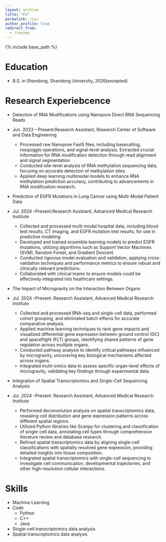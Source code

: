 ```yaml
---
layout: archive
title: "CV"
permalink: /cv/
author_profile: true
redirect_from:
  - /resume
---
```


{% include base_path %}

Education
======

* B.S. in Shandong, Shandong University, 2026(excepted)

Research Experiebcence
======
* Detection of RNA Modifications using Nanopore Direct RNA Sequencing Reads
* Jun. 2023 – Present:Research Assistant, Research Center of Software and Data Engineering
  * Processed raw Nanopore Fast5 files, including basecalling, resquiggle operations, and signal-level analysis. Extracted crucial information for RNA modification detection through read alignment and signal segmentation
  * Conducted site-level analysis of RNA methylation sequencing data, focusing on accurate detection of methylation sites.
  * Applied deep learning multimodal models to enhance RNA methylation prediction accuracy, contributing to advancements in RNA modification research.

* Prediction of EGFR Mutations in Lung Cancer using Multi-Modal Patient Data
* Jul. 2024 –Present:Research Assistant, Advanced Medical Research Institute
  * Collected and processed multi-modal hospital data, including blood test results, CT imaging, and EGFR mutation test results, for use in predictive modeling.
  * Developed and trained ensemble learning models to predict EGFR mutations, utilizing algorithms such as Support Vector Machines (SVM), Random Forest, and Gradient Descent.
  * Conducted rigorous model evaluation and validation, applying cross-validation techniques and performance metrics to ensure robust and clinically relevant predictions.
  * Collaborated with clinical teams to ensure models could be effectively integrated into healthcare settings.

* The Impact of Microgravity on the Interaction Between Organs
* Jul. 2024 –Present: Research Assistant, Advanced Medical Research Institute
  * Collected and processed RNA-seq and single-cell data, performed cohort grouping, and eliminated batch effects for accurate comparative analysis.
  * Applied machine learning techniques to rank gene impacts and visualized differential gene expression between ground control (GC) and spaceflight (FLT) groups, identifying shared patterns of gene regulation across multiple organs.
  * Conducted pathway analysis to identify critical pathways influenced by microgravity, uncovering key biological mechanisms affected across organs.
  * Integrated multi-omics data to assess specific organ-level effects of microgravity, validating key findings through experimental data.

* Integration of Spatial Transcriptomics and Single-Cell Sequencing Analysis 
* Jul. 2024 –Present: Research Assistant, Advanced Medical Research Institute
  * Performed deconvolution analysis on spatial transcriptomics data, revealing cell distribution and gene expression patterns across different spatial regions.
  * Utilized Python libraries like Scanpy for clustering and classification of single-cell data, annotating cell types through comprehensive literature review and database research.
  * Refined spatial transcriptomics data by aligning single-cell classifications with spatially resolved gene expression, providing detailed insights into tissue composition.
  * Integrated spatial transcriptomics with single-cell sequencing to investigate cell communication, developmental trajectories, and other high-resolution cellular interactions.


Skills
======
* Machine Learning
* Code
  * Python
  * C++
  * Java
* Single-cell transcriptomics data analysis
* Spatial transcriptomics data analysis
  
